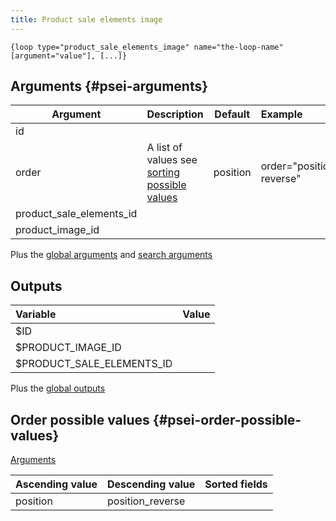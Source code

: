 ```yaml
---
title: Product sale elements image
---
```

 
`{loop type="product_sale_elements_image" name="the-loop-name" [argument="value"], [...]}`

## Arguments {#psei-arguments}

| Argument                 | Description                                                                    | Default         | Example                  |
| ------------------------ |:-------------------------------------------------------------------------------| :-------------: | :------------------------|
| id                       |                                                                                |                 |                          |
| order                    | A list of values see [sorting possible values](#psei-order-possible-values)    | position        | order="position-reverse" |
| product_sale_elements_id |                                                                                |                 |                          |
| product_image_id         |                                                                                |                 |                          |

Plus the [global arguments](./global_arguments) and [search arguments](./search_arguments)

## Outputs

| Variable                  | Value                                                                                   |
| :------------------------ | :-------------------------------------------------------------------------------------- |
| $ID                       |                                                                                         |
| $PRODUCT_IMAGE_ID         |                                                                                         |
| $PRODUCT_SALE_ELEMENTS_ID |                                                                                         |

Plus the [global outputs](./global_outputs)

## Order possible values {#psei-order-possible-values}

[Arguments](#psei-arguments)

| Ascending value | Descending value | Sorted fields                                                             |
|-----------------|------------------|:--------------------------------------------------------------------------|
| position        | position_reverse |                                                                           |

